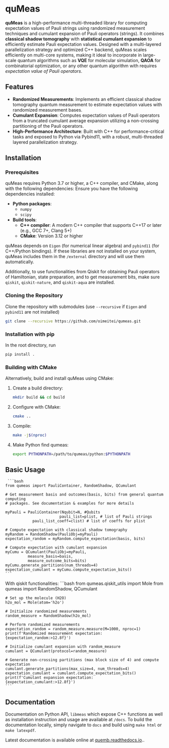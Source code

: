 # quMeas

**quMeas** is a high-performance multi-threaded library for computing expectation values of Pauli strings using randomized measurement techniques and cumulant expansion of Pauli operators (strings). It combines **classical shadow tomography** with **statistical cumulant expansion** to efficiently estimate Pauli expectation values. Designed with a multi-layered parallelization strategy and optimized C++ backend, quMeas scales efficiently on multi-core systems, making it ideal to incorporate in large-scale quantum algorithms such as **VQE** for molecular simulation, **QAOA** for combinatorial optimization, or any other quantum algorithm with requires *expectation value of Pauli operators*.

## Features
- **Randomized Measurements**: Implements an efficient classical shadow tomography quantum measurement to estimate expectation values with randomized measurement bases.
- **Cumulant Expansion**: Computes expectation values of Pauli operators from a truncated cumulant average expansion utilizing a non-crossing partitioning of the Pauli operators.
- **High-Performance Architecture**: Built with C++ for performance-critical tasks and exposed to Python via Pybind11, with a robust, multi-threaded layered parallelization strategy.

## Installation

### Prerequisites

quMeas requires Python 3.7 or higher, a C++ compiler, and CMake, along with the following dependencies:
Ensure you have the following dependencies installed:
- **Python packages**:
	- `numpy`
	- `scipy`
- **Build tools**:
	- **C++ compiler**: A modern C++ compiler that supports C++17 or later (e.g., GCC 7+, Clang 5+)
	- **CMake**: Version 3.12 or higher

quMeas depends on `Eigen` (for numerical linear algebra) and `pybind11`  (for C++/Python bindings). If these libraries are not installed on your system, quMeas includes them in the `/external` directory and will use them automatically.

Additionally, to use functionalities from Qiskit for obtaining Pauli operators of Hamiltonian, state preparation, and to get measurement bits, make sure `qiskit`, `qiskit-nature`, and `qiskit-aqua` are installed.

### Cloning the Repository

Clone the repository with submodules (use `--recursive` if `Eigen` and `pybind11` are not installed)

```bash
git clone --recursive https://github.com/oimeitei/qumeas.git
```

### Installation with pip

In the root directory, run
```bash
pip install .
```

### Building with CMake

Alternatively, build and install quMeas using CMake:

1. Create a build directory:
	```bash
	mkdir build && cd build
	```
2. Configure with CMake:
	```bash
	cmake ..
	```
3. Compile:
	```bash
	make -j$(nproc)
	```
4. Make Python find qumeas:
	```bash
	export PYTHONPATH=/path/to/qumeas/python:$PYTHONPATH
	```
## Basic Usage
   	 ```bash
	from qumeas import PauliContainer, RandomShadow, QCumulant

	# Get measurement basis and outcomes(basis, bits) from general quantum computing
	# packages. See documentation & examples for more details

	myPauli = PauliContainer(Nqubit=N, #Qubits
                         	pauli_list=plist, # list of Pauli strings
			 	pauli_list_coeff=clist) # list of coeffs for plist

	# Compute expectation with classical shadow tomography
	myRandom = RandomShadow(PauliObj=myPauli)
	expectation_random = myRandom.compute_expectation(basis, bits)

	# Compute expectation with cumulant expansion
	myCumu = QCumulant(PauliObj=myPauli,
			  measure_basis=basis,
			  measure_outcome_bits=bits)
	myCumu.generate_partitions(num_threads=4)
	expectation_cumulant = myCumu.compute_expectation_bits()
	```

With qiskit functionalities:
	```bash
	from qumeas.qiskit_utils import Mole
	from qumeas import RandomShadow, QCumulant
	
	# Set up the molecule (H2O)
	h2o_mol = Mole(atom='h2o')
	
	# Initialize randomized measurements
	random_measure = RandomShadow(h2o_mol)
	
	# Perform randomized measurements
	expectation_random = random_measure.measure(M=1000, nproc=1)
	print(f'Randomized measurement expectation: {expectation_random:>12.8f}')
	
	# Initialize cumulant expansion with random_measure
	cumulant = QCumulant(protocol=random_measure)
	
	# Generate non-crossing partitions (max block size of 4) and compute expectation
	cumulant.generate_partitions(max_size=4, num_threads=4)
	expectation_cumulant = cumulant.compute_expectation_bits()
	print(f'Cumulant expansion expectation: {expectation_cumulant:>12.8f}')
	```

## Documentation

Documentation on Python API, `libmeas` which expose C++ functions as well as installation instruction and usage are available at `/docs`. To build the documentation locally, simply navigate to `docs` and build using `make html` or `make latexpdf`.

Latest documentation is available online at [quemb.readthedocs.io](http://qumeas.readthedocs.io/)..
